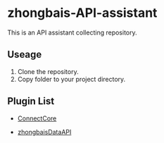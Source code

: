 # zhongbais-API-assistant

This is an API assistant collecting repository.

## Useage

1. Clone the repository.
2. Copy folder to your project directory.

## Plugin List

- [ConnectCore](https://github.com/zhongbai2333/ConnectCore)

- [zhongbaisDataAPI](https://github.com/zhongbai2333/zhongbais-Data-API)
